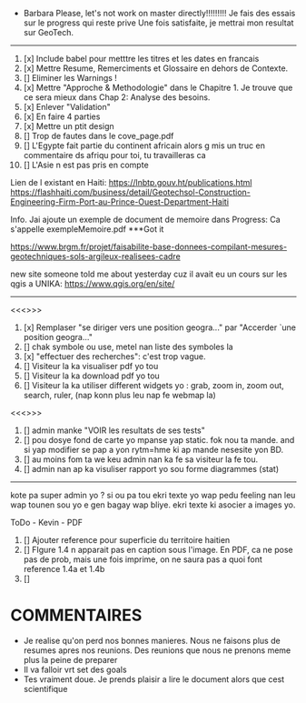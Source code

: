 * Barbara
Please, let's not work on master directly!!!!!!!!!
Je fais des essais sur le progress qui reste prive
Une fois satisfaite, je mettrai mon resultat sur GeoTech.
***************************************************************
1.  [x] Include babel pour metttre les titres et les dates en francais
2.  [x] Mettre Resume, Remerciments et Glossaire en dehors de Contexte.
3.  [] Eliminer les Warnings !
4.  [x] Mettre "Approche & Methodologie" dans le Chapitre 1. Je trouve que ce sera mieux dans Chap 2: Analyse des besoins.
5.  [x] Enlever "Validation"
6.  [x] En faire 4 parties
7.  [x] Mettre un ptit design
8.  [] Trop de fautes dans le cove_page.pdf
9.  [] L'Egypte fait partie du continent africain alors g mis un truc en commentaire ds afriqu pour toi, tu travailleras ca
10. [] L'Asie n est pas pris en compte

Lien de l existant en Haiti: https://lnbtp.gouv.ht/publications.html
https://flashhaiti.com/business/detail/Geotechsol-Construction-Engineering-Firm-Port-au-Prince-Ouest-Department-Haiti

Info. Jai ajoute un exemple de document de memoire dans Progress: Ca 
s'appelle exempleMemoire.pdf
***Got it

https://www.brgm.fr/projet/faisabilite-base-donnees-compilant-mesures-geotechniques-sols-argileux-realisees-cadre

new site someone told me about yesterday cuz il avait eu un cours sur les qgis a UNIKA: https://www.qgis.org/en/site/

------------------------------------
<<<<Commentaires sur l image parcourirLeWebmap>>>>
1.  [x]  Remplaser "se diriger vers une position geogra..." par "Accerder `une position geogra..."
2.  [] chak symbole ou use, metel nan liste des symboles la
3.  [x] "effectuer des recherches": c'est trop vague.
4.  [] Visiteur la ka visualiser pdf yo tou
5.  [] Visiteur la ka download pdf yo tou
6.  [] Visiteur la ka utiliser different widgets yo : grab, zoom in, zoom out, search, ruler, (nap konn plus leu nap fe webmap la)

<<<<Commentaires sur l image manipulationDesDonnees delabase>>>>
1.  [] admin manke "VOIR les resultats de ses tests"
2.  [] pou dosye fond de carte yo mpanse yap static. fok nou ta mande. and si yap modifier se pap a yon rytm=hme ki ap mande nesesite yon BD.
3.  [] au moins fom ta we keu admin nan ka fe sa visiteur la fe tou.
4.  [] admin nan ap ka visuliser rapport yo sou forme diagrammes (stat)

---
kote pa super admin yo ?
si ou pa tou ekri texte yo wap pedu feeling nan leu wap tounen sou yo e gen bagay wap bliye. ekri texte ki asocier a images yo.

ToDo - Kevin - PDF
1. [] Ajouter reference pour superficie du territoire haitien
2. [] FIgure 1.4 n apparait pas en caption sous l'image. En PDF, ca ne pose pas de prob, mais une fois imprime, on ne saura pas a quoi font reference 1.4a et 1.4b
3. [] 



COMMENTAIRES
============
- Je realise qu'on perd nos bonnes manieres. Nous ne faisons plus de resumes apres nos reunions. Des reunions que nous ne prenons meme plus la peine de preparer
- Il va falloir vrt set des goals
- Tes vraiment doue. Je prends plaisir a lire le document alors que cest scientifique